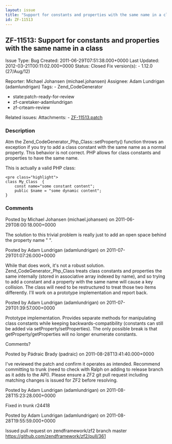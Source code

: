 ```yaml
---
layout: issue
title: "Support for constants and properties with the same name in a class"
id: ZF-11513
---
```


ZF-11513: Support for constants and properties with the same name in a class
----------------------------------------------------------------------------

 Issue Type: Bug Created: 2011-06-29T07:51:38.000+0000 Last Updated: 2012-03-21T00:11:02.000+0000 Status: Closed Fix version(s): - 1.12.0 (27/Aug/12)
 
 Reporter:  Michael Johansen (michael.johansen)  Assignee:  Adam Lundrigan (adamlundrigan)  Tags: - Zend\_CodeGenerator
- state:patch-ready-for-review
- zf-caretaker-adamlundrigan
- zf-crteam-review
 
 Related issues: 
 Attachments: - [ZF-11513.patch](/issues/secure/attachment/14546/ZF-11513.patch)
 
### Description

Atm the Zend\_CodeGenerator\_Php\_Class::setProperty() function throws an exception if you try to add a class constant with the same name as a normal property. This behavior is not correct. PHP allows for class constants and properties to have the same name.

This is actually a valid PHP class:

 
    <pre class="highlight"> 
    class My_Class  {
        const name="some constant content";
        public $name = "some dynamic content";
    }


 

 

### Comments

Posted by Michael Johansen (michael.johansen) on 2011-06-29T08:00:18.000+0000

The solution to this trivial problem is really just to add an open space behind the property name " ".

 

 

Posted by Adam Lundrigan (adamlundrigan) on 2011-07-29T01:07:26.000+0000

While that does work, it's not a robust solution. Zend\_CodeGenerator\_Php\_Class treats class constants and properties the same internally (stored in associative array indexed by name), and so trying to add a constant and a property with the same name will cause a key collision. The class will need to be restructured to treat those two items differently. I'll work on a prototype implementation and report back.

 

 

Posted by Adam Lundrigan (adamlundrigan) on 2011-07-29T01:39:57.000+0000

Prototype implementation. Provides separate methods for manipulating class constants while keeping backwards-compatibility (constants can still be added via setProperty/setProperties). The only possible break is that getProperty/getProperties will no longer enumerate constants.

Comments?

 

 

Posted by Pádraic Brady (padraic) on 2011-08-28T13:41:40.000+0000

I've reviewed the patch and confirm it operates as intended. Recommend committing to trunk (need to check with Ralph on adding to release branch as it adds to the API). Please ensure a ZF2 git pull request including matching changes is issued for ZF2 before resolving.

 

 

Posted by Adam Lundrigan (adamlundrigan) on 2011-08-28T15:23:28.000+0000

Fixed in trunk r24418

 

 

Posted by Adam Lundrigan (adamlundrigan) on 2011-08-28T19:55:59.000+0000

Issued pull request on zendframework/zf2 branch master <https://github.com/zendframework/zf2/pull/361>

 

 